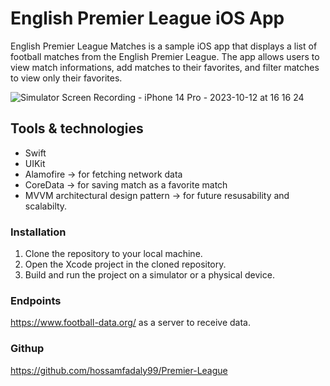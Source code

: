# English Premier League iOS App

English Premier League Matches is a sample iOS app that displays a list of football matches from the English Premier League. The app allows users to view match informations, add matches to their favorites, and filter matches to view only their favorites.


![Simulator Screen Recording - iPhone 14 Pro - 2023-10-12 at 16 16 24](https://github.com/hossamfadaly99/Premier-League/assets/74186546/add822ae-e3fe-4214-85e8-c3ccb16fb724)



## Tools & technologies

- Swift
- UIKit
- Alamofire -> for fetching network data
- CoreData -> for saving match as a favorite match
- MVVM architectural design pattern -> for future resusability and scalabilty.

### Installation

1. Clone the repository to your local machine.
2. Open the Xcode project in the cloned repository.
3. Build and run the project on a simulator or a physical device.

### Endpoints

https://www.football-data.org/ as a server to receive data.

### Githup

https://github.com/hossamfadaly99/Premier-League

